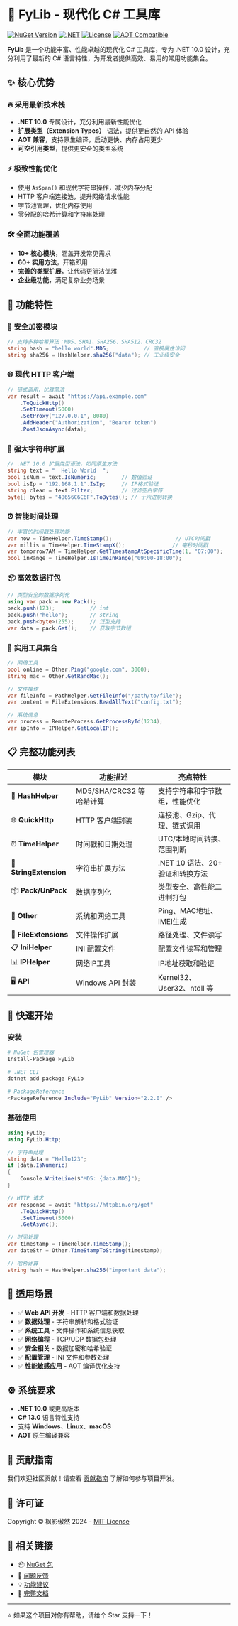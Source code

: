 # 🚀 FyLib - 现代化 C# 工具库

[![NuGet Version](https://img.shields.io/nuget/v/FyLib?style=flat-square)](https://www.nuget.org/packages/FyLib)
[![.NET](https://img.shields.io/badge/.NET-10.0-blue?style=flat-square)](https://dotnet.microsoft.com/)
[![License](https://img.shields.io/badge/License-MIT-green?style=flat-square)](LICENSE)
[![AOT Compatible](https://img.shields.io/badge/AOT-Compatible-brightgreen?style=flat-square)]()

**FyLib** 是一个功能丰富、性能卓越的现代化 C# 工具库，专为 .NET 10.0 设计，充分利用了最新的 C# 语言特性，为开发者提供高效、易用的常用功能集合。

## ✨ 核心优势

### 🔥 **采用最新技术栈**
- **.NET 10.0** 专属设计，充分利用最新性能优化
- **扩展类型（Extension Types）** 语法，提供更自然的 API 体验
- **AOT 兼容**，支持原生编译，启动更快、内存占用更少
- **可空引用类型**，提供更安全的类型系统

### ⚡ **极致性能优化**
- 使用 `AsSpan()` 和现代字符串操作，减少内存分配
- HTTP 客户端连接池，提升网络请求性能
- 字节池管理，优化内存使用
- 零分配的哈希计算和字符串处理

### 🛠️ **全面功能覆盖**
- **10+ 核心模块**，涵盖开发常见需求
- **60+ 实用方法**，开箱即用
- **完善的类型扩展**，让代码更简洁优雅
- **企业级功能**，满足复杂业务场景

## 🎯 功能特性

### 🔐 **安全加密模块**
```csharp
// 支持多种哈希算法：MD5、SHA1、SHA256、SHA512、CRC32
string hash = "hello world".MD5;           // 直接属性访问
string sha256 = HashHelper.sha256("data"); // 工业级安全
```

### 🌐 **现代 HTTP 客户端**
```csharp
// 链式调用，优雅简洁
var result = await "https://api.example.com"
    .ToQuickHttp()
    .SetTimeout(5000)
    .SetProxy("127.0.0.1", 8080)
    .AddHeader("Authorization", "Bearer token")
    .PostJsonAsync(data);
```

### 🚀 **强大字符串扩展**
```csharp
// .NET 10.0 扩展类型语法，如同原生方法
string text = "  Hello World  ";
bool isNum = text.IsNumeric;        // 数值验证
bool isIp = "192.168.1.1".IsIp;     // IP格式验证
string clean = text.Filter;         // 过滤空白字符
byte[] bytes = "48656C6C6F".ToBytes(); // 十六进制转换
```

### ⏰ **智能时间处理**
```csharp
// 丰富的时间戳处理功能
var now = TimeHelper.TimeStamp();                    // UTC时间戳
var millis = TimeHelper.TimeStampX();               // 毫秒时间戳
var tomorrow7AM = TimeHelper.GetTimestampAtSpecificTime(1, "07:00");
bool inRange = TimeHelper.IsTimeInRange("09:00-18:00");
```

### 📦 **高效数据打包**
```csharp
// 类型安全的数据序列化
using var pack = new Pack();
pack.push(123);           // int
pack.push("hello");       // string  
pack.push<byte>(255);     // 泛型支持
var data = pack.Get();    // 获取字节数组
```

### 🔧 **实用工具集合**
```csharp
// 网络工具
bool online = Other.Ping("google.com", 3000);
string mac = Other.GetRandMac();

// 文件操作
var fileInfo = PathHelper.GetFileInfo("/path/to/file");
var content = FileExtensions.ReadAllText("config.txt");

// 系统信息
var process = RemoteProcess.GetProcessById(1234);
var ipInfo = IPHelper.GetLocalIP();
```

## 📋 完整功能列表

| 模块 | 功能描述 | 亮点特性 |
|-----|---------|----------|
| 🔐 **HashHelper** | MD5/SHA/CRC32 等哈希计算 | 支持字符串和字节数组，性能优化 |
| 🌐 **QuickHttp** | HTTP 客户端封装 | 连接池、Gzip、代理、链式调用 |
| ⏰ **TimeHelper** | 时间戳和日期处理 | UTC/本地时间转换、范围判断 |
| 📝 **StringExtension** | 字符串扩展方法 | .NET 10 语法、20+ 验证和转换方法 |
| 📦 **Pack/UnPack** | 数据序列化 | 类型安全、高性能二进制打包 |
| 🔧 **Other** | 系统和网络工具 | Ping、MAC地址、IMEI生成 |
| 📁 **FileExtensions** | 文件操作扩展 | 路径处理、文件读写 |
| 📋 **IniHelper** | INI 配置文件 | 配置文件读写和管理 |
| 📊 **IPHelper** | 网络IP工具 | IP地址获取和验证 |
| 🖥️ **API** | Windows API 封装 | Kernel32、User32、ntdll 等 |

## 🚀 快速开始

### 安装
```bash
# NuGet 包管理器
Install-Package FyLib

# .NET CLI
dotnet add package FyLib

# PackageReference
<PackageReference Include="FyLib" Version="2.2.0" />
```

### 基础使用
```csharp
using FyLib;
using FyLib.Http;

// 字符串处理
string data = "Hello123";
if (data.IsNumeric) 
{
    Console.WriteLine($"MD5: {data.MD5}");
}

// HTTP 请求
var response = await "https://httpbin.org/get"
    .ToQuickHttp()
    .SetTimeout(5000)
    .GetAsync();

// 时间处理
var timestamp = TimeHelper.TimeStamp();
var dateStr = Other.TimeStampToString(timestamp);

// 哈希计算
string hash = HashHelper.sha256("important data");
```

## 🎯 适用场景

- ✅ **Web API 开发** - HTTP 客户端和数据处理
- ✅ **数据处理** - 字符串解析和格式验证  
- ✅ **系统工具** - 文件操作和系统信息获取
- ✅ **网络编程** - TCP/UDP 数据包处理
- ✅ **安全相关** - 数据加密和哈希验证
- ✅ **配置管理** - INI 文件和参数处理
- ✅ **性能敏感应用** - AOT 编译优化支持

## ⚙️ 系统要求

- **.NET 10.0** 或更高版本
- **C# 13.0** 语言特性支持
- 支持 **Windows**、**Linux**、**macOS**
- **AOT** 原生编译兼容

## 🤝 贡献指南

我们欢迎社区贡献！请查看 [贡献指南](CONTRIBUTING.md) 了解如何参与项目开发。

## 📄 许可证

Copyright © 枫影傲然 2024 - [MIT License](LICENSE)

## 🔗 相关链接

- 📦 [NuGet 包](https://www.nuget.org/packages/FyLib)
- 🐛 [问题反馈](https://github.com/gtjaorg/fylib/issues)  
- 💡 [功能建议](https://github.com/gtjaorg/fylib/discussions)
- 📖 [完整文档](https://github.com/gtjaorg/fylib/wiki)

---

⭐ 如果这个项目对你有帮助，请给个 Star 支持一下！
